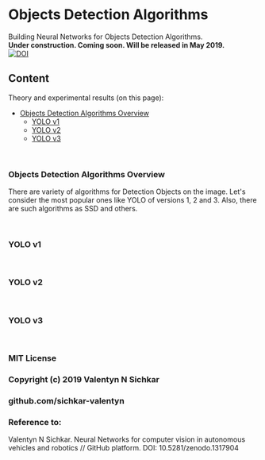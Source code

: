 # Objects Detection Algorithms
Building Neural Networks for Objects Detection Algorithms.
<br/>**Under construction. Coming soon. Will be released in May 2019.**
<br/>[![DOI](https://zenodo.org/badge/DOI/10.5281/zenodo.1317904.svg)](https://doi.org/10.5281/zenodo.1317904)

## Content
Theory and experimental results (on this page):

* [Objects Detection Algorithms Overview](#main-objects-detection-algorithms)
  * [YOLO v1](#yolo-v1)
  * [YOLO v2](#yolo-v2)
  * [YOLO v3](#yolo-v3)

<br/>

### <a id="main-objects-detection-algorithms">Objects Detection Algorithms Overview</a>
There are variety of algorithms for Detection Objects on the image. Let's consider the most popular ones like YOLO of versions 1, 2 and 3. Also, there are such algorithms as SSD and others.

<br/>

### <a id="yolo-v1">YOLO v1</a>

<br/>

### <a id="yolo-v2">YOLO v2</a>

<br/>

### <a id="yolo-v3">YOLO v3</a>


<br/>

### MIT License
### Copyright (c) 2019 Valentyn N Sichkar
### github.com/sichkar-valentyn
### Reference to:
Valentyn N Sichkar. Neural Networks for computer vision in autonomous vehicles and robotics // GitHub platform. DOI: 10.5281/zenodo.1317904
